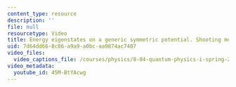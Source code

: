 ```yaml
---
content_type: resource
description: ''
file: null
resourcetype: Video
title: Energy eigenstates on a generic symmetric potential. Shooting method
uid: 7d64dd66-8c86-a9a9-a0bc-aa9874ac7407
video_files:
  video_captions_file: /courses/physics/8-04-quantum-physics-i-spring-2016/video-lectures/part-2/energy-eigenstates-on-a-generic-symmetric-potential.-shooting-method/45M-BtYAcwg.vtt
video_metadata:
  youtube_id: 45M-BtYAcwg
---
```

